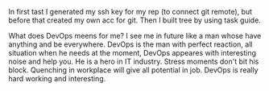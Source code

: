 In first tast I generated my ssh key for my rep (to connect git remote), but before that created my own acc for git. Then I built tree by using task guide.



What does DevOps meens for me?
I see me in future like a man whose have anything and be everywhere. DevOps is the man with perfect reaction, all situation when he needs at the moment, DevOps appeares
with interesting noise and help you. He is a hero in IT industry. Stress moments don't bit his block. Quenching in workplace will give all potential in job.
DevOps is really hard working and interesting.